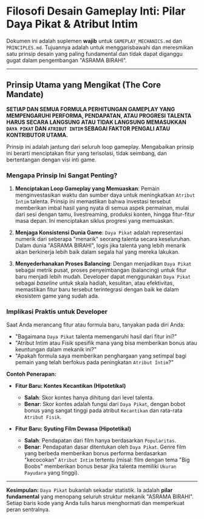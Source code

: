 # Filosofi Desain Gameplay Inti: Pilar Daya Pikat & Atribut Intim

Dokumen ini adalah suplemen **wajib** untuk `GAMEPLAY_MECHANICS.md` dan `PRINCIPLES.md`. Tujuannya adalah untuk menggarisbawahi dan meresmikan satu prinsip desain yang paling fundamental dan tidak dapat diganggu gugat dalam pengembangan "ASRAMA BIRAHI".

---

## Prinsip Utama yang Mengikat (The Core Mandate)

**SETIAP DAN SEMUA FORMULA PERHITUNGAN GAMEPLAY YANG MEMPENGARUHI PERFORMA, PENDAPATAN, ATAU PROGRESI TALENTA HARUS SECARA LANGSUNG ATAU TIDAK LANGSUNG MEMASUKKAN `DAYA PIKAT` DAN `ATRIBUT INTIM` SEBAGAI FAKTOR PENGALI ATAU KONTRIBUTOR UTAMA.**

Prinsip ini adalah jantung dari seluruh loop gameplay. Mengabaikan prinsip ini berarti menciptakan fitur yang terisolasi, tidak seimbang, dan bertentangan dengan visi inti game.

### Mengapa Prinsip Ini Sangat Penting?

1.  **Menciptakan Loop Gameplay yang Memuaskan**: Pemain menginvestasikan waktu dan sumber daya untuk meningkatkan `Atribut Intim` talenta. Prinsip ini memastikan bahwa investasi tersebut memberikan imbal hasil yang nyata di semua aspek permainan, mulai dari sesi dengan tamu, livestreaming, produksi konten, hingga fitur-fitur masa depan. Ini menciptakan siklus progresi yang memuaskan.

2.  **Menjaga Konsistensi Dunia Game**: `Daya Pikat` adalah representasi numerik dari seberapa "menarik" seorang talenta secara keseluruhan. Dalam dunia "ASRAMA BIRAHI", logis jika talenta yang lebih menarik akan berkinerja lebih baik dalam segala hal yang mereka lakukan.

3.  **Menyederhanakan Proses Balancing**: Dengan menjadikan `Daya Pikat` sebagai metrik pusat, proses penyeimbangan (balancing) untuk fitur baru menjadi lebih mudah. Developer dapat menggunakan `Daya Pikat` sebagai *baseline* untuk skala hadiah, kesulitan, atau efektivitas, memastikan fitur baru tersebut terintegrasi dengan baik ke dalam ekosistem game yang sudah ada.

### Implikasi Praktis untuk Developer

Saat Anda merancang fitur atau formula baru, tanyakan pada diri Anda:

-   "Bagaimana `Daya Pikat` talenta memengaruhi hasil dari fitur ini?"
-   "Atribut Intim atau Fisik spesifik mana yang bisa memberikan bonus atau keuntungan dalam mekanik ini?"
-   "Apakah formula saya memberikan penghargaan yang setimpal bagi pemain yang telah berfokus pada peningkatan `Atribut Intim`?"

**Contoh Penerapan:**

-   **Fitur Baru: Kontes Kecantikan (Hipotetikal)**
    -   **Salah**: Skor kontes hanya dihitung dari level talenta.
    -   **Benar**: Skor kontes adalah fungsi dari `Daya Pikat`, dengan bobot bonus yang sangat tinggi pada atribut `Kecantikan` dan rata-rata `Atribut Fisik`.

-   **Fitur Baru: Syuting Film Dewasa (Hipotetikal)**
    -   **Salah**: Pendapatan dari film hanya berdasarkan `Popularitas`.
    -   **Benar**: Pendapatan dasar ditentukan oleh `Daya Pikat`. Genre film yang berbeda memberikan bonus performa berdasarkan "kecocokan" `Atribut Intim` tertentu (misal: film dengan tema "Big Boobs" memberikan bonus besar jika talenta memiliki `Ukuran Payudara` yang tinggi).

---

**Kesimpulan:** `Daya Pikat` bukanlah sekadar statistik. Ia adalah **pilar fundamental** yang menopang seluruh struktur mekanik "ASRAMA BIRAHI". Setiap baris kode yang Anda tulis harus menghormati dan memperkuat peran sentralnya.